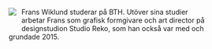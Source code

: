 <div class="byline" style="max-width: 80%;margin: auto;margin-bottom: 20px">
<img src="img/me.jpg" style="float: left;margin-right:10px;margin-bottom: 20px">

<p>Frans Wiklund studerar på BTH. Utöver sina studier arbetar Frans som grafisk formgivare och art director på designstudion Studio Reko, som han också var med och grundade 2015.</p>

</div>
